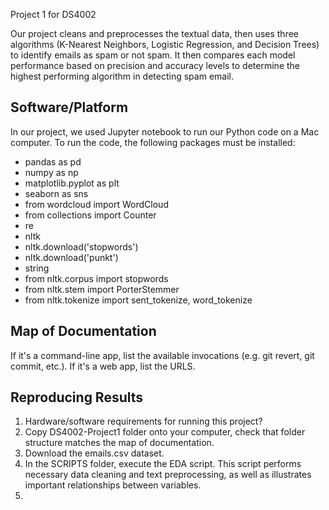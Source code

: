 Project 1 for DS4002

Our project cleans and preprocesses the textual data, then uses three algorithms (K-Nearest Neighbors, Logistic Regression, and Decision Trees) to identify emails as spam or not spam. It then compares each model performance based on precision and accuracy levels to determine the highest performing algorithm in detecting spam email. 

## Software/Platform

In our project, we used Jupyter notebook to run our Python code on a Mac computer. To run the code, the following packages must be installed: 
- pandas as pd
- numpy as np
- matplotlib.pyplot as plt
- seaborn as sns
- from wordcloud import WordCloud
- from collections import Counter
- re
- nltk
- nltk.download('stopwords')
- nltk.download('punkt')
- string
- from nltk.corpus import stopwords
- from nltk.stem import PorterStemmer
- from nltk.tokenize import sent_tokenize, word_tokenize

## Map of Documentation

If it's a command-line app, list the available invocations (e.g. git revert, git commit, etc.). If it's a web app, list the URLS.

## Reproducing Results

1. Hardware/software requirements for running this project?
2. Copy DS4002-Project1 folder onto your computer, check that folder structure matches the map of documentation.
3. Download the emails.csv dataset.
4. In the SCRIPTS folder, execute the EDA script. This script performs necessary data cleaning and text preprocessing, as well as illustrates important relationships between variables. 
5. 
